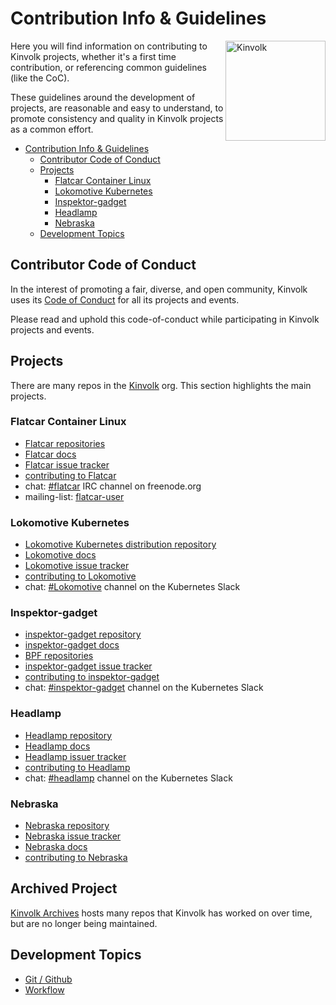 # Contribution Info & Guidelines

<img align="right" src="https://avatars2.githubusercontent.com/u/14073052?s=200&v=4" alt="Kinvolk" width="160">

Here you will find information on contributing to Kinvolk projects, whether it's a first time contribution, or referencing common guidelines (like the CoC).

These guidelines around the development of projects, are reasonable and easy to
understand, to promote consistency and quality in Kinvolk projects as a common
effort.

- [Contribution Info & Guidelines](#contribution-info--guidelines)
  - [Contributor Code of Conduct](#contributor-code-of-conduct)
  - [Projects](#projects)
    - [Flatcar Container Linux](#flatcar-container-linux)
    - [Lokomotive Kubernetes](#lokomotive-kubernetes)
    - [Inspektor-gadget](#inspektor-gadget)
    - [Headlamp](#headlamp)
    - [Nebraska](#nebraska)
  - [Development Topics](#development-topics)

## Contributor Code of Conduct

In the interest of promoting a fair, diverse, and open community, Kinvolk uses
its [Code of Conduct](./CODE_OF_CONDUCT.md) for all its projects and events.

Please read and uphold this code-of-conduct while participating in Kinvolk
projects and events.

## Projects

There are many repos in the [Kinvolk](https://github.com/kinvolk/) org.
This section highlights the main projects.

### Flatcar Container Linux

- [Flatcar repositories](https://github.com/search?q=org%3Akinvolk+topic%3Aflatcar&type=repositories)
- [Flatcar docs](https://kinvolk.io/docs/flatcar-container-linux/latest)
- [Flatcar issue tracker](https://github.com/kinvolk/flatcar/issues)
- [contributing to Flatcar](https://github.com/kinvolk/Flatcar#contributing-to-flatcar-container-linux)
- chat: [#flatcar](irc://irc.freenode.org:6667/#flatcar) IRC channel on freenode.org
- mailing-list: [flatcar-user](https://groups.google.com/g/flatcar-linux-user)

### Lokomotive Kubernetes

- [Lokomotive Kubernetes distribution repository](https://github.com/kinvolk/lokomotive)
- [Lokomotive docs](https://kinvolk.io/docs/lokomotive/latest)
- [Lokomotive issue tracker](https://github.com/kinvolk/lokomotive/issues)
- [contributing to Lokomotive](https://github.com/kinvolk/lokomotive#contributing)
- chat: [#Lokomotive](https://kubernetes.slack.com/archives/C010B5JFB4L) channel on the Kubernetes Slack

### Inspektor-gadget

- [inspektor-gadget repository](https://github.com/kinvolk/inspektor-gadget)
- [inspektor-gadget docs](https://kinvolk.io/docs/inspektor-gadget/latest/)
- [BPF repositories](https://github.com/search?q=org%3Akinvolk+topic%3Abpf&type=repositories)
- [inspektor-gadget issue tracker](https://github.com/kinvolk/inspektor-gadget/issues)
- [contributing to inspektor-gadget](https://github.com/kinvolk/inspektor-gadget#contributing)
- chat: [#inspektor-gadget](https://kubernetes.slack.com/archives/CSYL75LF6) channel on the Kubernetes Slack

### Headlamp

- [Headlamp repository](https://github.com/kinvolk/headlamp)
- [Headlamp docs](https://kinvolk.io/docs/headlamp/latest/)
- [Headlamp issuer tracker](https://github.com/kinvolk/headlamp/issues)
- [contributing to Headlamp](https://github.com/kinvolk/headlamp#get-involved)
- chat: [#headlamp](https://kubernetes.slack.com/archives/C01FXB5E8ER) channel on the Kubernetes Slack

### Nebraska

- [Nebraska repository](https://github.com/kinvolk/nebraska)
- [Nebraska issue tracker](https://github.com/kinvolk/nebraska/issues)
- [Nebraska docs](https://kinvolk.io/docs/nebraska/latest/)
- [contributing to Nebraska](https://github.com/kinvolk/nebraska#contributing)

## Archived Project

[Kinvolk Archives](https://github.com/kinvolk-archives) hosts many repos that Kinvolk has worked on over time, but are no longer being maintained.

## Development Topics

- [Git / Github](./topics/git.md)
- [Workflow](./topics/workflow.md)
